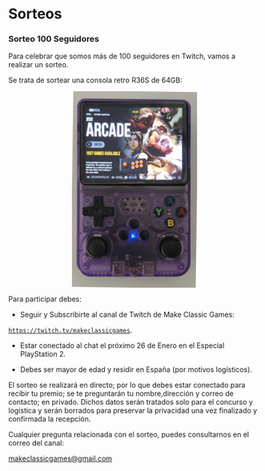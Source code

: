# Sorteos

### Sorteo 100 Seguidores

Para celebrar que somos más de 100 seguidores en Twitch, vamos a realizar un sorteo.

Se trata de sortear una consola retro R36S de 64GB:


<img src="/img/r36s.png" alt="R36S" style="max-width:250px;display:block;margin:auto;" title="Consola R36S"/>

Para participar debes:

* Seguir y Subscribirte al canal de Twitch de Make Classic Games:

 [```https://twitch.tv/makeclassicgames```](https://twitch.tv/makeclassicgames).


* Estar conectado al chat el próximo 26 de Enero en el Especial PlayStation 2.


* Debes ser mayor de edad y residir en España (por motivos logísticos).

El sorteo se realizará en directo; por lo que debes estar conectado para recibir tu premio; se te preguntarán tu nombre,dirección y correo de contacto; en privado. Dichos datos serán tratados solo para el concurso y logística y serán borrados para preservar la privacidad una vez finalizado y confirmada la recepción.

Cualquier pregunta relacionada con el sorteo, puedes consultarnos en el correo del canal:

makeclassicgames@gmail.com